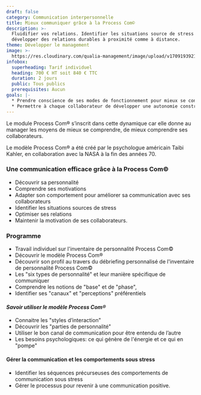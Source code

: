 ```yaml
---
draft: false
category: Communication interpersonnelle
title: Mieux communiquer grâce à la Process Com©
description: >-
  Fluidifier vos relations. Identifier les situations source de stress et
  développer des relations durables à proximité comme à distance.
theme: Développer le management
image: >-
  https://res.cloudinary.com/qualia-management/image/upload/v1709193921/flower_xtyxkp.jpg
infobox:
  superheading: Tarif individuel
  heading: 700 € HT soit 840 € TTC
  duration: 2 jours
  public: Tous publics
  prerequisites: Aucun
goals: |-
  * Prendre conscience de ses modes de fonctionnement pour mieux se connaître
  * Permettre à chaque collaborateur de développer une autonomie constructive
---
```


Le module Process Com® s’inscrit dans cette dynamique car elle donne au manager les moyens de mieux se comprendre, de mieux comprendre ses collaborateurs.

Le modèle Process Com® a été créé par le psychologue américain Taibi Kahler, en collaboration avec la NASA à la fin des années 70.

### **Une communication efficace grâce à la Process Com©**

* Découvrir sa personnalité
* Comprendre ses motivations
* Adapter son comportement pour améliorer sa communication avec ses collaborateurs
* Identifier les situations sources de stress
* Optimiser ses relations
* Maintenir la motivation de ses collaborateurs.

### Programme

* Travail individuel sur l'inventaire de personnalité Process Com©
* Découvrir le modèle Process Com®
* Découvrir son profil au travers du débriefing personnalisé de l'inventaire de personnalité Process Com©
* Les "six types de personnalité" et leur manière spécifique de communiquer
* Comprendre les notions de "base" et de "phase",
* Identifier ses "canaux" et "perceptions" préférentiels

#### *Savoir utiliser le modèle Process Com®*

* Connaitre les "styles d’interaction"
* Découvrir les "parties de personnalité"
* Utiliser le bon canal de communication pour être entendu de l’autre
* Les besoins psychologiques: ce qui génère de l'énergie et ce qui en "pompe"

#### **Gérer la communication et les comportements sous stress**

* Identifier les séquences précurseuses des comportements de communication sous stress
* Gérer le processus pour revenir à une communication positive.
